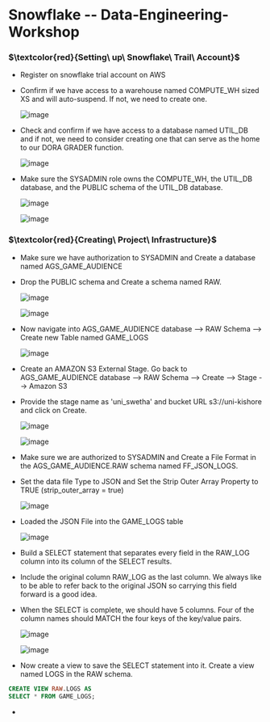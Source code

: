 # Snowflake -- Data-Engineering-Workshop

### $\textcolor{red}{Setting\ up\ Snowflake\ Trail\ Account\}$
* Register on snowflake trial account on AWS
* Confirm if we have access to a warehouse named COMPUTE_WH sized XS and will auto-suspend. If not, we need to create one. 

  ![image](https://github.com/swethamurthy25/Snowflake---Data-Engineering-Workshop/assets/112581595/61c556d7-a5a8-4579-9d64-476d4888727e)


* Check and confirm if we have access to a database named UTIL_DB and if not, we need to consider creating one that can serve as the home to our DORA GRADER function.
  
  ![image](https://github.com/swethamurthy25/Snowflake---Data-Engineering-Workshop/assets/112581595/2bfebc85-4c26-4f96-ad1a-3492c7bb0793)

* Make sure the SYSADMIN role owns the COMPUTE_WH, the UTIL_DB database, and the PUBLIC schema of the UTIL_DB database.
  
  ![image](https://github.com/swethamurthy25/Snowflake---Data-Engineering-Workshop/assets/112581595/d3e06f66-1ee8-42d3-aec9-d1b1040dd144)

  ![image](https://github.com/swethamurthy25/Snowflake---Data-Engineering-Workshop/assets/112581595/670f5b0f-24a1-46a8-ab41-dd5a7af58a87)


### $\textcolor{red}{Creating\ Project\ Infrastructure\}$
* Make sure we have authorization to SYSADMIN and Create a database named AGS_GAME_AUDIENCE
* Drop the PUBLIC schema and Create a schema named RAW.

  ![image](https://github.com/swethamurthy25/Snowflake---Data-Engineering-Workshop/assets/112581595/5b208992-7e38-43fc-a7fb-189dfc75ae18)

  ![image](https://github.com/swethamurthy25/Snowflake---Data-Engineering-Workshop/assets/112581595/c89b247a-0d0c-4764-9b75-19d91578611e)

* Now navigate into AGS_GAME_AUDIENCE database --> RAW Schema --> Create new Table named GAME_LOGS

   ![image](https://github.com/swethamurthy25/Snowflake---Data-Engineering-Workshop/assets/112581595/35cebf8b-c367-44b1-bcb7-fcca714c67a6)

* Create an AMAZON S3 External Stage. Go back to AGS_GAME_AUDIENCE database --> RAW Schema --> Create --> Stage --> Amazon S3
* Provide the stage name as 'uni_swetha' and bucket URL s3://uni-kishore and click on Create.

   ![image](https://github.com/swethamurthy25/Snowflake---Data-Engineering-Workshop/assets/112581595/d72ad4cc-c145-4e86-bdf6-49c3a9f7721c)

   ![image](https://github.com/swethamurthy25/Snowflake---Data-Engineering-Workshop/assets/112581595/f88aceaa-fd80-4136-8b0a-39b9eac3b857)

* Make sure we are authorized to SYSADMIN and Create a File Format in the AGS_GAME_AUDIENCE.RAW schema named FF_JSON_LOGS.
* Set the data file Type to JSON and Set the Strip Outer Array Property to TRUE (strip_outer_array = true)

   ![image](https://github.com/swethamurthy25/Snowflake---Data-Engineering-Workshop/assets/112581595/57a15617-c02b-43da-ae3f-bb010641077a)

* Loaded the JSON File into the GAME_LOGS table

   ![image](https://github.com/swethamurthy25/Snowflake---Data-Engineering-Workshop/assets/112581595/b36385cc-c17c-4151-8a18-099e6e3324a4)

* Build a SELECT statement that separates every field in the RAW_LOG column into its column of the SELECT results.
* Include the original column RAW_LOG as the last column. We always like to be able to refer back to the original JSON so carrying this field forward is a good idea.
* When the SELECT is complete, we should have 5 columns.  Four of the column names should MATCH the four keys of the key/value pairs.

   ![image](https://github.com/swethamurthy25/Snowflake---Data-Engineering-Workshop/assets/112581595/4f91dd32-e5ee-4d12-8e3a-b408cdc1e4fc)

   ![image](https://github.com/swethamurthy25/Snowflake---Data-Engineering-Workshop/assets/112581595/6bac7607-5d93-4d71-a983-bec2064a5f9a)


* Now create a view to save the SELECT statement into it. Create a view named LOGS in the RAW schema. 

```SQL
CREATE VIEW RAW.LOGS AS
SELECT * FROM GAME_LOGS;
```

  

* 







